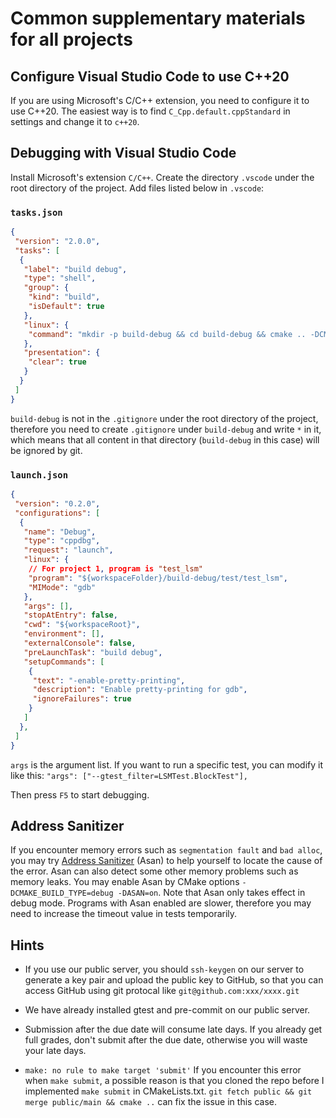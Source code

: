 # Common supplementary materials for all projects

## Configure Visual Studio Code to use C++20

If you are using Microsoft's C/C++ extension, you need to configure it to use C++20. The easiest way is to find `C_Cpp.default.cppStandard` in settings and change it to `c++20`.

## Debugging with Visual Studio Code

Install Microsoft's extension `C/C++`. Create the directory `.vscode` under the root directory of the project. Add files listed below in `.vscode`:

### `tasks.json`

```json
{
 "version": "2.0.0",
 "tasks": [
  {
   "label": "build debug",
   "type": "shell",
   "group": {
    "kind": "build",
    "isDefault": true
   },
   "linux": {
    "command": "mkdir -p build-debug && cd build-debug && cmake .. -DCMAKE_BUILD_TYPE=Debug && make -j8"
   },
   "presentation": {
    "clear": true
   }
  }
 ]
}
```

`build-debug` is not in the `.gitignore` under the root directory of the project, therefore you need to create `.gitignore` under `build-debug` and write `*` in it, which means that all content in that directory (`build-debug` in this case) will be ignored by git.

### `launch.json`

```json
{
 "version": "0.2.0",
 "configurations": [
  {
   "name": "Debug",
   "type": "cppdbg",
   "request": "launch",
   "linux": {
    // For project 1, program is "test_lsm"
    "program": "${workspaceFolder}/build-debug/test/test_lsm",
    "MIMode": "gdb"
   },
   "args": [],
   "stopAtEntry": false,
   "cwd": "${workspaceRoot}",
   "environment": [],
   "externalConsole": false,
   "preLaunchTask": "build debug",
   "setupCommands": [
    {
     "text": "-enable-pretty-printing",
     "description": "Enable pretty-printing for gdb",
     "ignoreFailures": true
    }
   ]
  },
 ]
}
```

`args` is the argument list. If you want to run a specific test, you can modify it like this: `"args": ["--gtest_filter=LSMTest.BlockTest"],`

Then press `F5` to start debugging.

## Address Sanitizer

If you encounter memory errors such as `segmentation fault` and `bad alloc`, you may try [Address Sanitizer](https://github.com/google/sanitizers/wiki/AddressSanitizer) (Asan) to help yourself to locate the cause of the error. Asan can also detect some other memory problems such as memory leaks. You may enable Asan by CMake options `-DCMAKE_BUILD_TYPE=debug -DASAN=on`. Note that Asan only takes effect in debug mode. Programs with Asan enabled are slower, therefore you may need to increase the timeout value in tests temporarily.

## Hints

* If you use our public server, you should `ssh-keygen` on our server to generate a key pair and upload the public key to GitHub, so that you can access GitHub using git protocal like `git@github.com:xxx/xxxx.git`

* We have already installed gtest and pre-commit on our public server.

* Submission after the due date will consume late days. If you already get full grades, don't submit after the due date, otherwise you will waste your late days.

* `make: no rule to make target 'submit'` If you encounter this error when `make submit`, a possible reason is that you cloned the repo before I implemented `make submit` in CMakeLists.txt. `git fetch public && git merge public/main && cmake ..` can fix the issue in this case.
